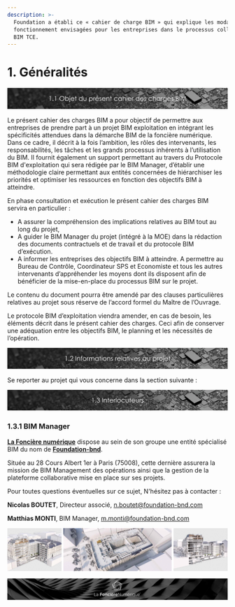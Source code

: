 ```yaml
---
description: >-
  Foundation a établi ce « cahier de charge BIM » qui explique les modalités de
  fonctionnement envisagées pour les entreprises dans le processus collaboratif
  BIM TCE.
---
```


# 1. Généralités

![](../.gitbook/assets/objet-present-cahier-des-charges.png)


Le présent cahier des charges BIM a pour objectif de permettre aux entreprises de prendre part à un projet BIM exploitation en intégrant les spécificités attendues dans la démarche BIM de la foncière numérique. Dans ce cadre, il décrit à la fois l’ambition, les rôles des intervenants, les responsabilités, les tâches et les grands processus inhérents à l’utilisation du BIM. Il fournit également un support permettant au travers du Protocole BIM d'exploitation qui sera rédigée par le BIM Manager, d’établir une méthodologie claire permettant aux entités concernées de hiérarchiser les priorités et optimiser les ressources en fonction des objectifs BIM à atteindre.

En phase consultation et exécution le présent cahier des charges BIM servira en particulier :

* A assurer la compréhension des implications relatives au BIM tout au long du projet,
* A guider le BIM Manager du projet \(intégré à la MOE\) dans la rédaction des documents contractuels et de travail et du protocole BIM d’exécution.
* A informer les entreprises des objectifs BIM à atteindre. A permettre au Bureau de Contrôle, Coordinateur SPS et Economiste et tous les autres intervenants d’appréhender les moyens dont ils disposent afin de bénéficier de la mise-en-place du processus BIM sur le projet.

Le contenu du document pourra être amendé par des clauses particulières relatives au projet sous réserve de l’accord formel du Maître de l’Ouvrage.

Le protocole BIM d’exploitation viendra amender, en cas de besoin, les éléments décrit dans le présent cahier des charges. Ceci afin de conserver une adéquation entre les objectifs BIM, le planning et les nécessités de l’opération.



![](../.gitbook/assets/information-relatives.png)

Se reporter au projet qui vous concerne dans la section suivante :

![](../.gitbook/assets/interlocuteurs.png)

###  1.3.1 BIM Manager

[**La Foncière numérique**](http://www.lafoncierenumerique.com/) dispose au sein de son groupe une entité spécialisé BIM du nom de [**Foundation-bnd**](https://www.foundation-bnd.com/).

Située au 28 Cours Albert 1er à Paris \(75008\), cette dernière assurera la mission de BIM Management des opérations ainsi que la gestion de la plateforme collaborative mise en place sur ses projets. 

Pour toutes questions éventuelles sur ce sujet, N'hésitez pas à contacter :

**Nicolas BOUTET**, Directeur associé, [n.boutet@foundation-bnd.com](mailto:n.boutet@foundation-bnd.com)                                                                                

**Matthias MONTI**, BIM Manager, [m.monti@foundation-bnd.com](mailto:m.monti@foundation-bnd.com)



![](../.gitbook/assets/digitalisation_actifjpg.jpg)

![](../.gitbook/assets/wallpaper_fnum_black.jpg)

